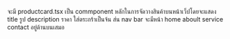 จะมี productcard.tsx เป็น commponent หลักในการจัดวางสินค้าบนหน้าเว็ปโดยจะแสดง title รูป description ราคา ใส่ตระกร้าเป็นจ้น
ส่น nav bar จะมีหน้า home aboult service contact อยู่ด้านบนเสมอ
